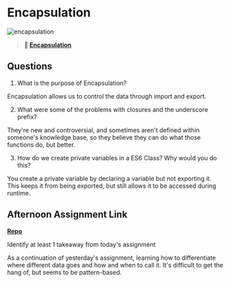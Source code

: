 # Encapsulation

![encapsulation](https://bcw.blob.core.windows.net/public/img/journals/5838157482080222)

> **📖 [Encapsulation](https://codeworksacademy.com/fs-student-guide/resources/wk3/02-Encapsulation)**

## Questions

1. What is the purpose of Encapsulation?

  Encapsulation allows us to control the data through import and export.

2. What were some of the problems with closures and the underscore prefix?

  They're new and controversial, and sometimes aren't defined within someone's knowledge base, so they believe they can do what those functions do, but better.

3. How do we create private variables in a ES6 Class? Why would you do this?

  You create a private variable by declaring a variable but not exporting it. This keeps it from being exported, but still allows it to be accessed during runtime.

## Afternoon Assignment Link

**[Repo](https://lizmadsen.github.io/VendingMachine-MVC/)**

Identify at least 1 takeaway from today's assignment

  As a continuation of yesterday's assignment, learning how to differentiate where different data goes and how and when to call it. It's difficult to get the hang of, but seems to be pattern-based.